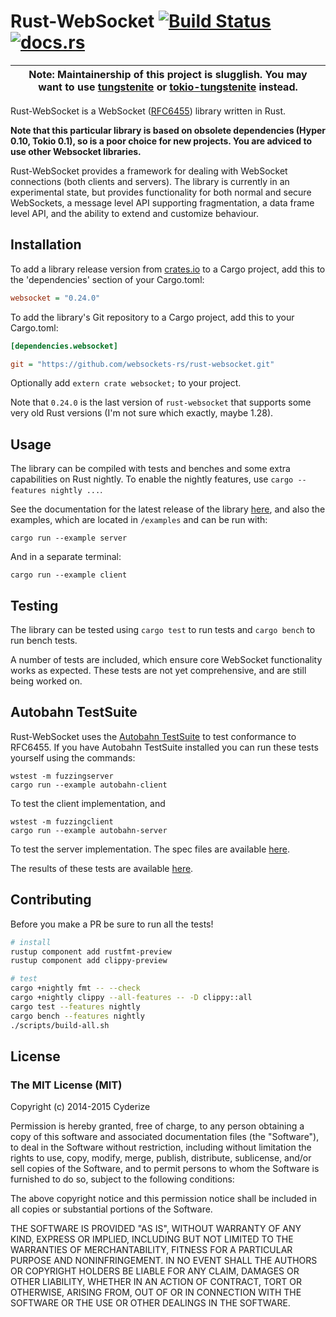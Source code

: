 Rust-WebSocket [![Build Status](https://travis-ci.com/websockets-rs/rust-websocket.svg?branch=master)](https://travis-ci.com/websockets-rs/rust-websocket) [![docs.rs](https://docs.rs/websocket/badge.svg)](https://docs.rs/websocket)
==============


|**Note: Maintainership of this project is slugglish. You may want to use [tungstenite](https://crates.io/crates/tungstenite) or [tokio-tungstenite](https://crates.io/crates/tokio-tungstenite) instead.**|
|----|


Rust-WebSocket is a WebSocket ([RFC6455](https://datatracker.ietf.org/doc/rfc6455/)) library written in Rust.

**Note that this particular library is based on obsolete dependencies (Hyper 0.10, Tokio 0.1), so is a poor choice for new projects. You are adviced to use other Websocket libraries.**

Rust-WebSocket provides a framework for dealing with WebSocket connections (both clients and servers). The library is currently in an experimental state, but provides functionality for both normal and secure WebSockets, a message level API supporting fragmentation, a data frame level API, and the ability to extend and customize behaviour.

## Installation

To add a library release version from [crates.io](https://crates.io/crates/websocket) to a Cargo project, add this to the 'dependencies' section of your Cargo.toml:

```INI
websocket = "0.24.0"
```

To add the library's Git repository to a Cargo project, add this to your Cargo.toml:

```INI
[dependencies.websocket]

git = "https://github.com/websockets-rs/rust-websocket.git"
```

Optionally add ```extern crate websocket;``` to your project.

Note that `0.24.0` is the last version of `rust-websocket` that supports some very old Rust versions (I'm not sure which exactly, maybe 1.28).

## Usage

The library can be compiled with tests and benches and some extra capabilities on Rust nightly. To enable the nightly features, use `cargo --features nightly ...`.

See the documentation for the latest release of the library [here](https://docs.rs/websocket/), and also the examples, which are located in `/examples` and can be run with:

```
cargo run --example server
```

And in a separate terminal:

```
cargo run --example client
```

## Testing

The library can be tested using `cargo test` to run tests and `cargo bench` to run bench tests.

A number of tests are included, which ensure core WebSocket functionality works as expected. These tests are not yet comprehensive, and are still being worked on.

## Autobahn TestSuite

Rust-WebSocket uses the [Autobahn TestSuite](https://crossbar.io/autobahn/) to test conformance to RFC6455. If you have Autobahn TestSuite installed you can run these tests yourself using the commands:

```
wstest -m fuzzingserver
cargo run --example autobahn-client
```

To test the client implementation, and

```
wstest -m fuzzingclient
cargo run --example autobahn-server
```

To test the server implementation. The spec files are available [here](http://websockets-rs.github.io/rust-websocket/autobahn).

The results of these tests are available [here](http://websockets-rs.github.io/rust-websocket/autobahn).

## Contributing

Before you make a PR be sure to run all the tests!

```bash
# install
rustup component add rustfmt-preview
rustup component add clippy-preview

# test
cargo +nightly fmt -- --check
cargo +nightly clippy --all-features -- -D clippy::all
cargo test --features nightly
cargo bench --features nightly
./scripts/build-all.sh
```

## License

### The MIT License (MIT)

Copyright (c) 2014-2015 Cyderize

Permission is hereby granted, free of charge, to any person obtaining a copy of this software and associated documentation files (the "Software"), to deal in the Software without restriction, including without limitation the rights to use, copy, modify, merge, publish, distribute, sublicense, and/or sell copies of the Software, and to permit persons to whom the Software is furnished to do so, subject to the following conditions:

The above copyright notice and this permission notice shall be included in all copies or substantial portions of the Software.

THE SOFTWARE IS PROVIDED "AS IS", WITHOUT WARRANTY OF ANY KIND, EXPRESS OR IMPLIED, INCLUDING BUT NOT LIMITED TO THE WARRANTIES OF MERCHANTABILITY, FITNESS FOR A PARTICULAR PURPOSE AND NONINFRINGEMENT. IN NO EVENT SHALL THE AUTHORS OR COPYRIGHT HOLDERS BE LIABLE FOR ANY CLAIM, DAMAGES OR OTHER LIABILITY, WHETHER IN AN ACTION OF CONTRACT, TORT OR OTHERWISE, ARISING FROM, OUT OF OR IN CONNECTION WITH THE SOFTWARE OR THE USE OR OTHER DEALINGS IN THE SOFTWARE.

